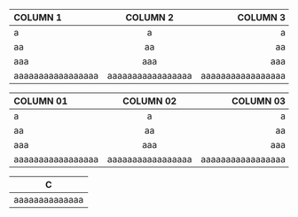 | COLUMN 1 | COLUMN 2 | COLUMN 3 |
|:---------|:--------:|---------:|
|      a   |    a     |   a      |
|  aa      |  aa      |      aa  |
|  aaa     |    aaa   | aaa      |
| aaaaaaaaaaaaaaaaa|aaaaaaaaaaaaaaaaa|aaaaaaaaaaaaaaaaa|

| COLUMN 01 | COLUMN 02 | COLUMN 03 |
|:---|:----:|------:|
|      a   |    a     |   a      |
|  aa    |  aa      |      aa  |
|  aaa    |    aaa   | aaa      |
| aaaaaaaaaaaaaaaaa|aaaaaaaaaaaaaaaaa|aaaaaaaaaaaaaaaaa|

| C |
|---|
| aaaaaaaaaaaaaa|
